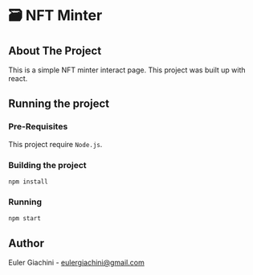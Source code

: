  # 🗃 NFT Minter 

## About The Project
This is a simple NFT minter interact page. This project was built up with react. 

## Running the project

### Pre-Requisites
This project require `Node.js`. 

### Building the project

```
npm install
```

### Running

```
npm start
```

## Author 
Euler Giachini - eulergiachini@gmail.com
